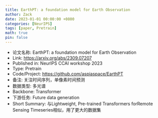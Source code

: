 ```yaml
---
title: EarthPT: a foundation model for Earth Observation
author: Zack
date: 2023-01-01 00:00:00 +0800
categories: [NeurIPS]
tags: [paper, Pretrain]
math: true
pin: false
---
```

- 论文名称: EarthPT: a foundation model for Earth Observation
- Link: https://arxiv.org/abs/2309.07207
- Published in: NeurIPS CCAI workshop 2023
- Type: Pretrain
- Code/Project: https://github.com/aspiaspace/EarthPT
- 备注: 关注时间序列，单像素时间预测
- 数据类型: 多光谱
- Backbone: Transformer
- 下游任务: Future data generation
- Short Summary: 与Lightweight, Pre-trained Transformers forRemote Sensing Timeseries相似，用了更大的数据集
